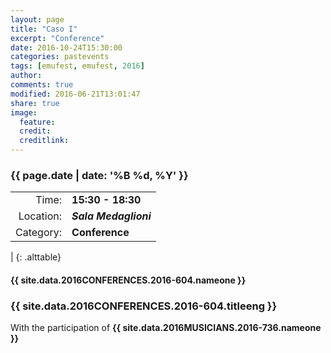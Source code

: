 ```yaml
---
layout: page
title: "Caso I"
excerpt: "Conference"
date: 2016-10-24T15:30:00
categories: pastevents
tags: [emufest, emufest, 2016]
author:
comments: true
modified: 2016-06-21T13:01:47
share: true
image:
  feature:
  credit:
  creditlink:
---
```


### {{ page.date | date: '%B %d, %Y' }}

|  |  |
|------------:|:------------|
| Time: | **15:30 - 18:30** |
| Location: | ***Sala Medaglioni*** |
| Category: | **Conference** |
|
{: .alttable}

#### {{ site.data.2016CONFERENCES.2016-604.nameone }}

### {{ site.data.2016CONFERENCES.2016-604.titleeng }}

With the participation of **{{ site.data.2016MUSICIANS.2016-736.nameone }}**

